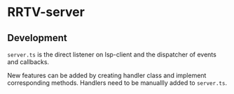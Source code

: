 # RRTV-server

## Development

`server.ts` is the direct listener on lsp-client and the dispatcher of events and callbacks.

New features can be added by creating handler class and implement corresponding methods.
Handlers need to be manuallly added to `server.ts`.
